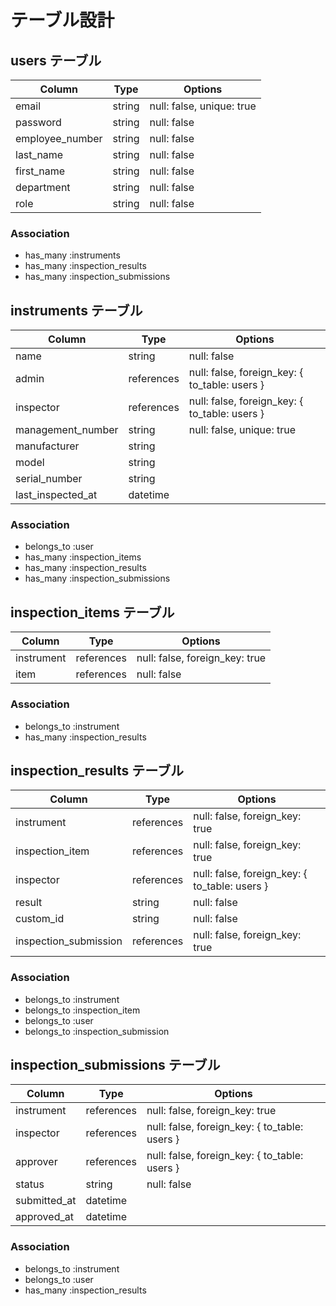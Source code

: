 # テーブル設計

## users テーブル
| Column          | Type   | Options                   |
| --------------- | ------ | ------------------------- |
| email           | string | null: false, unique: true |
| password        | string | null: false               |
| employee_number | string | null: false               |
| last_name       | string | null: false               |
| first_name      | string | null: false               |
| department      | string | null: false               |
| role            | string | null: false               |

### Association
- has_many :instruments
- has_many :inspection_results
- has_many :inspection_submissions


## instruments テーブル
| Column            | Type       | Options                                       |
| ----------------- | ---------- | --------------------------------------------- |
| name              | string     | null: false                                   |
| admin             | references | null: false, foreign_key: { to_table: users } |
| inspector         | references | null: false, foreign_key: { to_table: users } |
| management_number | string     | null: false, unique: true                     |
| manufacturer      | string     |                                               |
| model             | string     |                                               |
| serial_number     | string     |                                               |
| last_inspected_at | datetime   |                                               |

### Association
- belongs_to :user
- has_many :inspection_items
- has_many :inspection_results
- has_many :inspection_submissions


## inspection_items テーブル
| Column     | Type       | Options                        |
| ---------- | ---------- | ------------------------------ |
| instrument | references | null: false, foreign_key: true |
| item       | references | null: false                    |

### Association
- belongs_to :instrument
- has_many :inspection_results


## inspection_results テーブル
| Column                | Type       | Options                                       |
| --------------------- | ---------- | --------------------------------------------- |
| instrument            | references | null: false, foreign_key: true                |
| inspection_item       | references | null: false, foreign_key: true                |
| inspector             | references | null: false, foreign_key: { to_table: users } |
| result                | string     | null: false                                   |
| custom_id             | string     | null: false                                   |
| inspection_submission | references | null: false, foreign_key: true |

### Association
- belongs_to :instrument
- belongs_to :inspection_item
- belongs_to :user
- belongs_to :inspection_submission


## inspection_submissions テーブル
| Column       | Type       | Options                                       |
| ------------ | ---------- | --------------------------------------------- |
| instrument   | references | null: false, foreign_key: true                |
| inspector    | references | null: false, foreign_key: { to_table: users } |
| approver     | references | null: false, foreign_key: { to_table: users } |
| status       | string     | null: false                                   |
| submitted_at | datetime   |                                               |
| approved_at  | datetime   |                                               |

### Association
- belongs_to :instrument
- belongs_to :user
- has_many :inspection_results